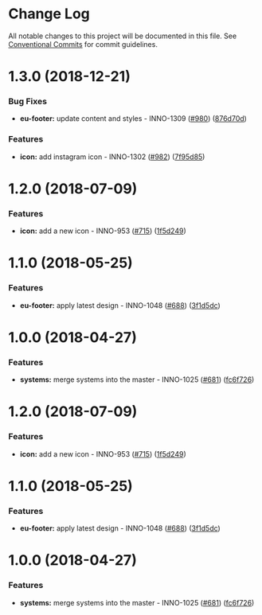 # Change Log

All notable changes to this project will be documented in this file.
See [Conventional Commits](https://conventionalcommits.org) for commit guidelines.

<a name="1.3.0"></a>
# 1.3.0 (2018-12-21)


### Bug Fixes

* **eu-footer:** update content and styles - INNO-1309 ([#980](https://github.com/ec-europa/europa-component-library/issues/980)) ([876d70d](https://github.com/ec-europa/europa-component-library/commit/876d70d))


### Features

* **icon:** add instagram icon - INNO-1302 ([#982](https://github.com/ec-europa/europa-component-library/issues/982)) ([7f95d85](https://github.com/ec-europa/europa-component-library/commit/7f95d85))



<a name="1.2.0"></a>
# 1.2.0 (2018-07-09)


### Features

* **icon:** add a new icon - INNO-953 ([#715](https://github.com/ec-europa/europa-component-library/issues/715)) ([1f5d249](https://github.com/ec-europa/europa-component-library/commit/1f5d249))



<a name="1.1.0"></a>
# 1.1.0 (2018-05-25)


### Features

* **eu-footer:** apply latest design - INNO-1048 ([#688](https://github.com/ec-europa/europa-component-library/issues/688)) ([3f1d5dc](https://github.com/ec-europa/europa-component-library/commit/3f1d5dc))



<a name="1.0.0"></a>
# 1.0.0 (2018-04-27)


### Features

* **systems:** merge systems into the master - INNO-1025 ([#681](https://github.com/ec-europa/europa-component-library/issues/681)) ([fc6f726](https://github.com/ec-europa/europa-component-library/commit/fc6f726))




<a name="1.2.0"></a>

# 1.2.0 (2018-07-09)

### Features

* **icon:** add a new icon - INNO-953 ([#715](https://github.com/ec-europa/europa-component-library/issues/715)) ([1f5d249](https://github.com/ec-europa/europa-component-library/commit/1f5d249))

<a name="1.1.0"></a>

# 1.1.0 (2018-05-25)

### Features

* **eu-footer:** apply latest design - INNO-1048 ([#688](https://github.com/ec-europa/europa-component-library/issues/688)) ([3f1d5dc](https://github.com/ec-europa/europa-component-library/commit/3f1d5dc))

<a name="1.0.0"></a>

# 1.0.0 (2018-04-27)

### Features

* **systems:** merge systems into the master - INNO-1025 ([#681](https://github.com/ec-europa/europa-component-library/issues/681)) ([fc6f726](https://github.com/ec-europa/europa-component-library/commit/fc6f726))
